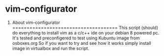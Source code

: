 vim-configurator
=====================================

1. About vim-configurator 
=====================================
This script (should) do everything to install vim as a c/c++ ide on your debian 8 powered pc.
It's tested and preconfigered to test using Kubuntu image from osboxes.org
So if you want to try and see how it works simply install image in virtualbox and run the script. 
